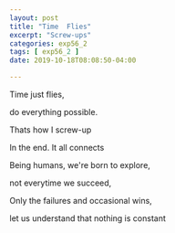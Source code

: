 ```yaml
---
layout: post
title: "Time  Flies"
excerpt: "Screw-ups"
categories: exp56_2
tags: [ exp56_2 ]
date: 2019-10-18T08:08:50-04:00

---
```


Time just flies,

do everything possible.  

Thats how I screw-up

In the end.  It all connects

Being humans, we're born to explore,

not everytime we succeed,

Only the failures and occasional wins,

let us understand that nothing is constant
